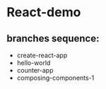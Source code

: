 # React-demo

## branches sequence:

- create-react-app
- hello-world
- counter-app
- composing-components-1